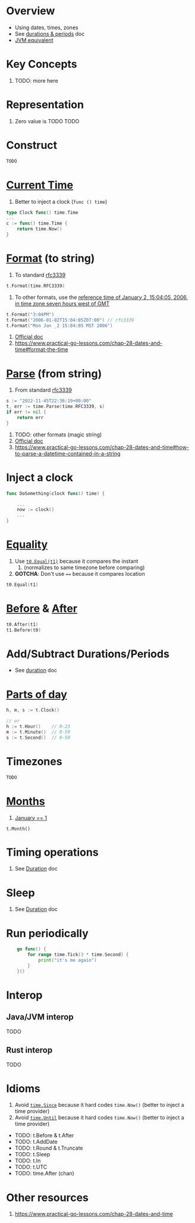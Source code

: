 # Overview
- Using dates, times, zones
- See [durations & periods](./duration.md) doc
- [JVM equivalent](https://docs.oracle.com/en/java/javase/17/docs/api/java.base/java/time/Instant.html)


# Key Concepts
1. TODO: more here


# Representation
1. Zero value is TODO
TODO


# Construct
```go
TODO
```


# [Current Time](TODO)
1. Better to inject a clock (`func () time`)
```go
type Clock func() time.Time
...
c := func() time.Time {
    return time.Now()
}
```


# [Format](TODO) (to string)
1. To standard [rfc3339](https://datatracker.ietf.org/doc/html/rfc3339)
```go
t.Format(time.RFC3339)
```
1. To other formats, use the [reference time of January 2, 15:04:05, 2006, in time zone seven hours west of GMT](https://pkg.go.dev/time#pkg-constants)
```go
t.Format("3:04PM")
t.Format("2006-01-02T15:04:05Z07:00") // rfc3339
t.Format("Mon Jan _2 15:04:05 MST 2006")
```
1. [Official doc](https://pkg.go.dev/time#Time.Format)
1. https://www.practical-go-lessons.com/chap-28-dates-and-time#format-the-time


# [Parse](TODO) (from string)
1. From standard [rfc3339](https://datatracker.ietf.org/doc/html/rfc3339)
```go
s := "2022-11-45T22:36:19+00:00"
t, err := time.Parse(time.RFC3339, s)
if err != nil {
    return err
}
```
1. TODO: other formats (magic string)
1. [Official doc](https://pkg.go.dev/time#Parse)
1. https://www.practical-go-lessons.com/chap-28-dates-and-time#how-to-parse-a-datetime-contained-in-a-string



# Inject a clock
```go
func DoSomething(clock func() time) {

    ...
    now := clock()
    ...
}
```


# [Equality](https://pkg.go.dev/time#Time)
1. Use [`t0.Equal(t1)`](https://pkg.go.dev/time#Time.Equal) because it compares the instant
    1. (normalizes to same timezone before comparing)
1. **GOTCHA**: Don't use `==` because it compares location
```go
t0.Equal(t1)
```


# [Before](https://pkg.go.dev/time#Time.Before) & [After](https://pkg.go.dev/time#Time.After)
```go
t0.After(t1)
t1.Before(t0)
```


# Add/Subtract Durations/Periods
- See [duration](./duration.md) doc


# [Parts of day](https://pkg.go.dev/time#Time.Clock)
```go
h, m, s := t.Clock()

// or
h := t.Hour()    // 0-23
m := t.Minute()  // 0-59
s := t.Second()  // 0-59
```


# Timezones
```go
TODO
```


# [Months](https://pkg.go.dev/time#Time.Month)
1. [January == 1](https://pkg.go.dev/time#Month)
```
t.Month()
```


# Timing operations
1. See [Duration](./duration.md) doc


# Sleep
1. See [Duration](./duration.md) doc


# Run periodically
```go
	go func() {
		for range time.Tick(3 * time.Second) {
			print("it's me again")
		}
	}()
```


# Interop
## Java/JVM interop
TODO


## Rust interop
TODO


# Idioms
1. Avoid [`time.Since`](TODO) because it hard codes `time.Now()` (better to inject a time provider)
1. Avoid [`time.Until`](TODO) because it hard codes `time.Now()` (better to inject a time provider)


- TODO: t.Before & t.After
- TODO: t.AddDate
- TODO: t.Round & t.Truncate
- TODO: t.Sleep
- TODO: t.In
- TODO: t.UTC
- TODO: time.After (chan)


# Other resources
1. https://www.practical-go-lessons.com/chap-28-dates-and-time

